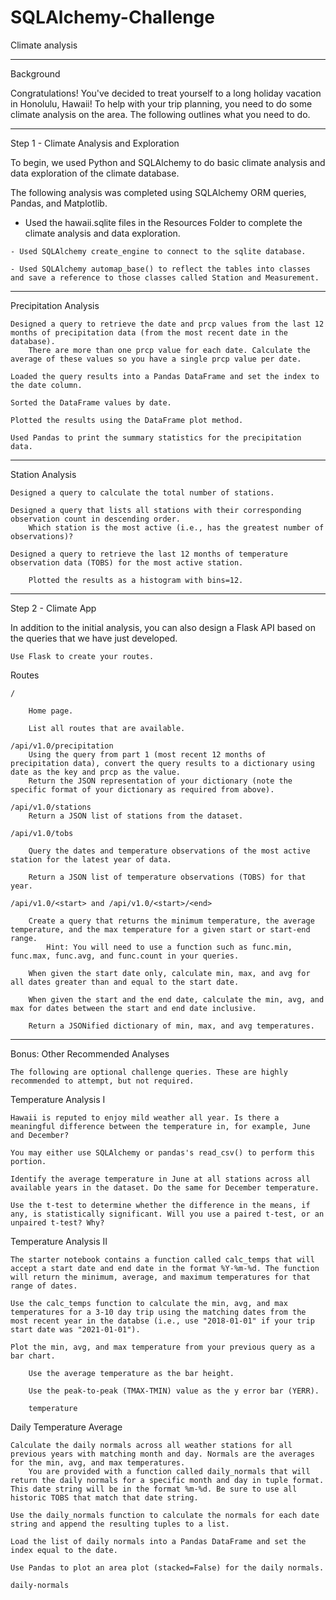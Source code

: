 # SQLAlchemy-Challenge
Climate analysis

------- 
Background

Congratulations! You've decided to treat yourself to a long holiday vacation in Honolulu, Hawaii! To help with your trip planning, you need to do some climate analysis on the area. The following outlines what you need to do.


--------
Step 1 - Climate Analysis and Exploration

To begin, we used Python and SQLAlchemy to do basic climate analysis and data exploration of the climate database.

The following analysis was completed using SQLAlchemy ORM queries, Pandas, and Matplotlib.

   - Used the hawaii.sqlite files in the Resources Folder to complete the climate analysis and data exploration.

    - Used SQLAlchemy create_engine to connect to the sqlite database.

    - Used SQLAlchemy automap_base() to reflect the tables into classes and save a reference to those classes called Station and Measurement.

-------
Precipitation Analysis

    Designed a query to retrieve the date and prcp values from the last 12 months of precipitation data (from the most recent date in the database).
        There are more than one prcp value for each date. Calculate the average of these values so you have a single prcp value per date.

    Loaded the query results into a Pandas DataFrame and set the index to the date column.

    Sorted the DataFrame values by date.

    Plotted the results using the DataFrame plot method.

    Used Pandas to print the summary statistics for the precipitation data.
    
    
-------- 
Station Analysis

    Designed a query to calculate the total number of stations.

    Designed a query that lists all stations with their corresponding observation count in descending order.
        Which station is the most active (i.e., has the greatest number of observations)?

    Designed a query to retrieve the last 12 months of temperature observation data (TOBS) for the most active station.

        Plotted the results as a histogram with bins=12.


--------------
Step 2 - Climate App

In addition to the initial analysis, you can also design a Flask API based on the queries that we have just developed.

    Use Flask to create your routes.

Routes

    /

        Home page.

        List all routes that are available.

    /api/v1.0/precipitation
        Using the query from part 1 (most recent 12 months of precipitation data), convert the query results to a dictionary using date as the key and prcp as the value.
        Return the JSON representation of your dictionary (note the specific format of your dictionary as required from above).

    /api/v1.0/stations
        Return a JSON list of stations from the dataset.

    /api/v1.0/tobs

        Query the dates and temperature observations of the most active station for the latest year of data.

        Return a JSON list of temperature observations (TOBS) for that year.

    /api/v1.0/<start> and /api/v1.0/<start>/<end>

        Create a query that returns the minimum temperature, the average temperature, and the max temperature for a given start or start-end range.
            Hint: You will need to use a function such as func.min, func.max, func.avg, and func.count in your queries.

        When given the start date only, calculate min, max, and avg for all dates greater than and equal to the start date.

        When given the start and the end date, calculate the min, avg, and max for dates between the start and end date inclusive.

        Return a JSONified dictionary of min, max, and avg temperatures.

--------------------------
Bonus: Other Recommended Analyses

    The following are optional challenge queries. These are highly recommended to attempt, but not required.

Temperature Analysis I

    Hawaii is reputed to enjoy mild weather all year. Is there a meaningful difference between the temperature in, for example, June and December?

    You may either use SQLAlchemy or pandas's read_csv() to perform this portion.

    Identify the average temperature in June at all stations across all available years in the dataset. Do the same for December temperature.

    Use the t-test to determine whether the difference in the means, if any, is statistically significant. Will you use a paired t-test, or an unpaired t-test? Why?

Temperature Analysis II

    The starter notebook contains a function called calc_temps that will accept a start date and end date in the format %Y-%m-%d. The function will return the minimum, average, and maximum temperatures for that range of dates.

    Use the calc_temps function to calculate the min, avg, and max temperatures for a 3-10 day trip using the matching dates from the most recent year in the databse (i.e., use "2018-01-01" if your trip start date was "2021-01-01").

    Plot the min, avg, and max temperature from your previous query as a bar chart.

        Use the average temperature as the bar height.

        Use the peak-to-peak (TMAX-TMIN) value as the y error bar (YERR).

        temperature

Daily Temperature Average

    Calculate the daily normals across all weather stations for all previous years with matching month and day. Normals are the averages for the min, avg, and max temperatures.
        You are provided with a function called daily_normals that will return the daily normals for a specific month and day in tuple format. This date string will be in the format %m-%d. Be sure to use all historic TOBS that match that date string.

    Use the daily_normals function to calculate the normals for each date string and append the resulting tuples to a list.

    Load the list of daily normals into a Pandas DataFrame and set the index equal to the date.

    Use Pandas to plot an area plot (stacked=False) for the daily normals.

    daily-normals
    
    
    
    
    
